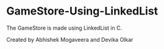 # GameStore-Using-LinkedList
The GameStore is made using LinkedList in C.


Created by Abhishek Mogaveera and Devika Olkar
